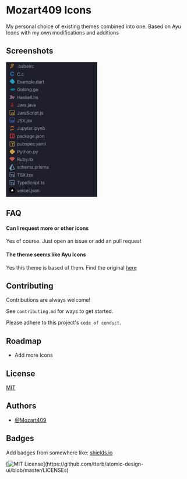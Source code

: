 # Mozart409 Icons

My personal choice of existing themes combined into one. Based on Ayu Icons with my own modifications and additions

## Screenshots

<img src="./assets/preview.png" alt="Preview" width="250"/>

## FAQ

#### Can I request more or other icons

Yes of course. Just open an issue or add an pull request

#### The theme seems like Ayu Icons

Yes this theme is based of them. Find the original [here](https://github.com/ayu-theme/vscode-ayu)

## Contributing

Contributions are always welcome!

See `contributing.md` for ways to get started.

Please adhere to this project's `code of conduct`.

## Roadmap

- Add more Icons

## License

[MIT](https://choosealicense.com/licenses/mit/)

## Authors

- [@Mozart409](https://www.github.com/mozart409)

## Badges

Add badges from somewhere like: [shields.io](https://shields.io/)

[![MIT License](https://img.shields.io/apm/l/atomic-design-ui.svg?)](https://github.com/tterb/atomic-design-ui/blob/master/LICENSEs)
